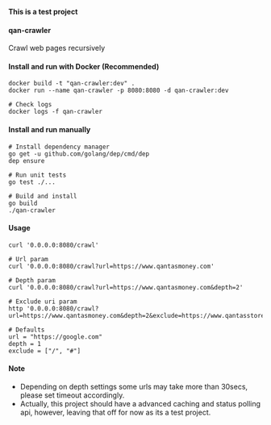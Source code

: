**This is a test project**

#### qan-crawler
Crawl web pages recursively


#### Install and run with Docker (Recommended)

    docker build -t "qan-crawler:dev" .
    docker run --name qan-crawler -p 8080:8080 -d qan-crawler:dev

    # Check logs
    docker logs -f qan-crawler


#### Install and run manually

    # Install dependency manager
    go get -u github.com/golang/dep/cmd/dep
    dep ensure

    # Run unit tests
    go test ./...

    # Build and install
    go build
    ./qan-crawler


#### Usage

    curl '0.0.0.0:8080/crawl'

    # Url param
    curl '0.0.0.0:8080/crawl?url=https://www.qantasmoney.com'

    # Depth param
    curl '0.0.0.0:8080/crawl?url=https://www.qantasmoney.com&depth=2'

    # Exclude uri param
    http '0.0.0.0:8080/crawl?url=https://www.qantasmoney.com&depth=2&exclude=https://www.qantasstore.com.au/

    # Defaults
	url = "https://google.com"
	depth = 1
    exclude = ["/", "#"]


#### Note
- Depending on depth settings some urls may take more than 30secs, please set timeout accordingly.
- Actually, this project should have a advanced caching and status polling api, however, leaving that off for now as its a test project.
